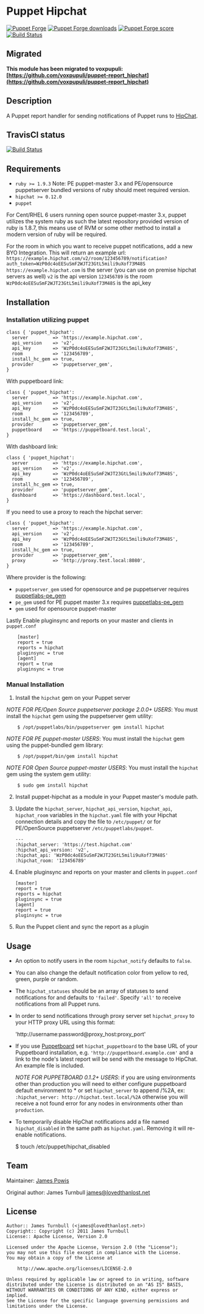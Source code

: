 # Puppet Hipchat

[![Puppet Forge](http://img.shields.io/puppetforge/v/jamtur01/puppet_hipchat.svg)](https://forge.puppetlabs.com/jamtur01/puppet_hipchat)
[![Puppet Forge downloads](https://img.shields.io/puppetforge/dt/jamtur01/puppet_hipchat.svg)](https://forge.puppetlabs.com/jamtur01/puppet_hipchat)
[![Puppet Forge score](https://img.shields.io/puppetforge/f/jamtur01/puppet_hipchat.svg)](https://forge.puppetlabs.com/jamtur01/puppet_hipchat)
[![Build Status](https://travis-ci.org/jamtur01/puppet-hipchat.svg?branch=master)](https://travis-ci.org/jamtur01/puppet-hipchat)


## **Migrated**

**This module has been migrated to voxpupuli: [https://github.com/voxpupuli/puppet-report_hipchat](https://github.com/voxpupuli/puppet-report_hipchat)**

## Description

A Puppet report handler for sending notifications of Puppet runs to [HipChat](http://www.hipchat.com).

## TravisCI status

[![Build Status](https://travis-ci.org/jamtur01/puppet-hipchat.svg?branch=master)](https://travis-ci.org/jamtur01/puppet-hipchat)

## Requirements

* `ruby >= 1.9.3` Note: PE puppet-master 3.x and PE/opensource puppetserver bundled versions of ruby should meet required version.
* `hipchat >= 0.12.0`
* `puppet`

For Cent/RHEL 6 users running open source puppet-master 3.x, puppet utilizes the system ruby as such the latest repository provided version of ruby is 1.8.7, this means use of RVM or some other method to install a modern version of ruby will be required.

For the room in which you want to receive puppet notifications, add a new BYO Integration. This will return an example url: `https://example.hipchat.com/v2/room/123456789/notification?auth_token=WzP0dc4oEESuSmF2WJT23GtL5mili9uXof73M48S`
        `https://example.hipchat.com` is the server (you can use on premise hipchat servers as well)
        `v2` is the api version
        `123456789` is the room
        `WzP0dc4oEESuSmF2WJT23GtL5mili9uXof73M48S` is the api_key

## Installation

### Installation utilizing puppet

```puppet
class { 'puppet_hipchat':
  server         => 'https://example.hipchat.com',
  api_version    => 'v2',
  api_key        => 'WzP0dc4oEESuSmF2WJT23GtL5mili9uXof73M48S',
  room           => '123456789',
  install_hc_gem => true,
  provider       => 'puppetserver_gem',
}
```

With puppetboard link: 

```puppet
class { 'puppet_hipchat':
  server         => 'https://example.hipchat.com',
  api_version    => 'v2',
  api_key        => 'WzP0dc4oEESuSmF2WJT23GtL5mili9uXof73M48S',
  room           => '123456789',
  install_hc_gem => true,
  provider       => 'puppetserver_gem',
  puppetboard    => 'https://puppetboard.test.local',
}
```

With dashboard link:

```puppet
class { 'puppet_hipchat':
  server         => 'https://example.hipchat.com',
  api_version    => 'v2',
  api_key        => 'WzP0dc4oEESuSmF2WJT23GtL5mili9uXof73M48S',
  room           => '123456789',
  install_hc_gem => true,
  provider       => 'puppetserver_gem',
  dashboard      => 'https://dashboard.test.local',
}
```

If you need to use a proxy to reach the hipchat server:

```puppet
class { 'puppet_hipchat':
  server         => 'https://example.hipchat.com',
  api_version    => 'v2',
  api_key        => 'WzP0dc4oEESuSmF2WJT23GtL5mili9uXof73M48S',
  room           => '123456789',
  install_hc_gem => true,
  provider       => 'puppetserver_gem',
  proxy          => 'http://proxy.test.local:8080',
}
```

Where provider is the following:
* `puppetserver_gem` used for opensource and pe puppetserver requires [puppetlabs-pe_gem](https://forge.puppet.com/puppetlabs/puppetserver_gem)
* `pe_gem` used for PE puppet master 3.x requires [puppetlabs-pe_gem](https://forge.puppet.com/puppetlabs/pe_gem)
* `gem` used for opensource puppet-master 

Lastly Enable pluginsync and reports on your master and clients in `puppet.conf`

        [master]
        report = true
        reports = hipchat
        pluginsync = true
        [agent]
        report = true
        pluginsync = true

### Manual Installation

1.  Install the `hipchat` gem on your Puppet server

*NOTE FOR PE/Open Source puppetserver package 2.0.0+ USERS*:  You must install the `hipchat` gem using the
puppetserver gem utility:

        $ /opt/puppetlabs/bin/puppetserver gem install hipchat

*NOTE FOR PE puppet-master USERS*: You must install the `hipchat` gem using the
puppet-bundled gem library:

        $ /opt/puppet/bin/gem install hipchat
        
*NOTE FOR Open Source puppet-master USERS*: You must install the `hipchat` gem using the system gem utility:
        
        $ sudo gem install hipchat


2.  Install puppet-hipchat as a module in your Puppet master's module
    path.

3.  Update the `hipchat_server`, `hipchat_api_version`, `hipchat_api`, `hipchat_room` variables in the
    `hipchat.yaml` file with your Hipchat connection details and copy
    the file to `/etc/puppet/` or for PE/OpenSource puppetserver
    `/etc/puppetlabs/puppet`.
        
        ---
        :hipchat_server: 'https://test.hipchat.com'
        :hipchat_api_version: 'v2',
        :hipchat_api: 'WzP0dc4oEESuSmF2WJT23GtL5mili9uXof73M48S'
        :hipchat_room: '123456789'
        

4.  Enable pluginsync and reports on your master and clients in `puppet.conf`

        [master]
        report = true
        reports = hipchat
        pluginsync = true
        [agent]
        report = true
        pluginsync = true

6.  Run the Puppet client and sync the report as a plugin

Usage
-----

* An option to notify users in the room `hipchat_notify` defaults to
  `false`.

* You can also change the default notification color from yellow to red,
  green, purple or random.

* The `hipchat_statuses` should be an array of statuses to send
  notifications for and defaults to `'failed'`. Specify `'all'` to
  receive notifications from all Puppet runs.

* In order to send notifications through proxy server set
  `hipchat_proxy` to your HTTP proxy URL using this format:

    'http://username:password@proxy_host:proxy_port'

* If you use [Puppetboard](https://github.com/nedap/puppetboard) set
  `hipchat_puppetboard` to the base URL of your Puppetboard
  installation, e.g. `'http://puppetboard.example.com'` and a link to the
  node's latest report will be send with the message to HipChat. An
  example file is included.

  *NOTE FOR PUPPETBOARD 0.1.2+ USERS*: if you are using environments other than production
  you will need to either configure puppetboard default environment to * or set `hipchat_server`
  to append /%2A, ex: `:hipchat_server: http://hipchat.test.local/%2A` otherwise you will receive
  a not found error for any nodes in environments other than `production`.

* To temporarily disable HipChat notifications add a file named
  `hipchat_disabled` in the same path as `hipchat.yaml`. Removing it
  will re-enable notifications.

    $ touch /etc/puppet/hipchat_disabled

Team
----

Maintainer: [James Powis](https://github.com/james-powis)

Original author: James Turnbull <james@lovedthanlost.net>

License
-------

    Author:: James Turnbull (<james@lovedthanlost.net>)
    Copyright:: Copyright (c) 2011 James Turnbull
    License:: Apache License, Version 2.0

    Licensed under the Apache License, Version 2.0 (the "License");
    you may not use this file except in compliance with the License.
    You may obtain a copy of the License at

        http://www.apache.org/licenses/LICENSE-2.0

    Unless required by applicable law or agreed to in writing, software
    distributed under the License is distributed on an "AS IS" BASIS,
    WITHOUT WARRANTIES OR CONDITIONS OF ANY KIND, either express or implied.
    See the License for the specific language governing permissions and
    limitations under the License.
